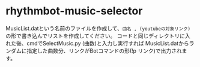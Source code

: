 # rhythmbot-music-selector
MusicList.datという名前のファイルを作成して、`曲名 , (youtubeの対象リンク)`の形で書き込んでリストを作成してください。
コードと同じディレクトリに入れた後、cmdでSelectMusic.py (曲数)と入力し実行すれば
MusicList.datからランダムに指定した曲数分、リンクがBotコマンドの形(!p リンク)で出力されます。
